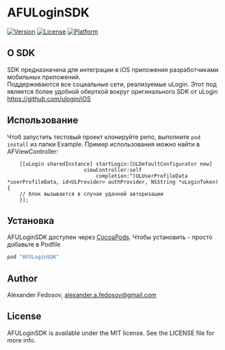 # AFULoginSDK

[![Version](https://img.shields.io/cocoapods/v/AFULoginSDK.svg?style=flat)](http://cocoapods.org/pods/AFULoginSDK)
[![License](https://img.shields.io/cocoapods/l/AFULoginSDK.svg?style=flat)](http://cocoapods.org/pods/AFULoginSDK)
[![Platform](https://img.shields.io/cocoapods/p/AFULoginSDK.svg?style=flat)](http://cocoapods.org/pods/AFULoginSDK)

## О SDK

SDK предназначена для интеграции в iOS приложения разработчиками мобильных приложений.<br>
Поддерживаются все социальные сети, реализуемые uLogin. Этот под является более удобной оберткой вокруг оригинального SDK от uLogin https://github.com/ulogin/iOS

## Использование

Чтоб запустить тестовый проект клонируйте репо, выполните `pod install` из папки Example. Пример использования можно найти в AFViewController:

```objc
    [[uLogin sharedInstance] startLogin:[ULDefaultConfigurator new]
                         viewController:self
                             completion:^(ULUserProfileData *userProfileData, id<ULProvider> authProvider, NSString *uLoginToken) {
    // блок вызывается в случае удачной авторизации
    }];
```

## Установка

AFULoginSDK доступен через [CocoaPods](http://cocoapods.org). Чтобы установить - просто добавьте в Podfile

```ruby
pod "AFULoginSDK"
```

## Author

Alexander Fedosov, alexander.a.fedosov@gmail.com

## License

AFULoginSDK is available under the MIT license. See the LICENSE file for more info.
